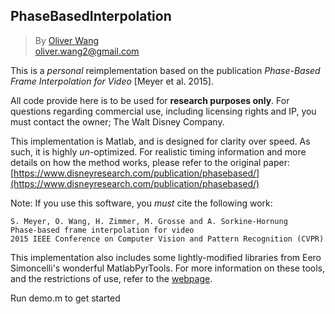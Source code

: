 ## PhaseBasedInterpolation
>By [Oliver Wang ](http://www.oliverwang.info)  
oliver.wang2@gmail.com

This is a *personal* reimplementation based on the publication *Phase-Based Frame Interpolation for Video* [Meyer et al. 2015]. 

All code provide here is to be used for **research purposes only**. For questions regarding commercial use, including licensing rights and IP, you must contact the owner; The Walt Disney Company.

This implementation is Matlab, and is designed for clarity over speed. As such, it is highly *un*-optimized. For realistic timing information and more details on how the method works,  please refer to the original paper:
[https://www.disneyresearch.com/publication/phasebased/](https://www.disneyresearch.com/publication/phasebased/)

Note: If you use this software, you *must* cite the following work: 

    S. Meyer, O. Wang, H. Zimmer, M. Grosse and A. Sorkine-Hornung
    Phase-based frame interpolation for video
    2015 IEEE Conference on Computer Vision and Pattern Recognition (CVPR)

This implementation also includes some lightly-modified libraries from Eero Simoncelli's wonderful MatlabPyrTools. For more information on these tools, and the restrictions of use, refer to the [webpage](https://github.com/LabForComputationalVision/matlabPyrTools).

Run demo.m to get started